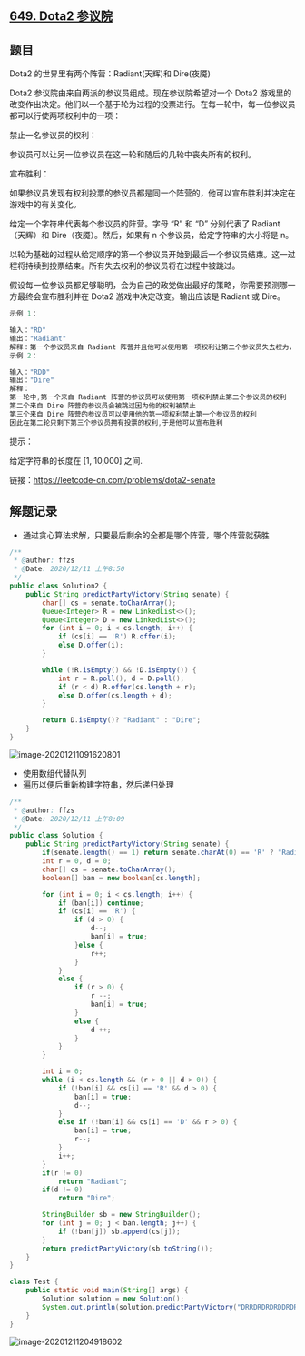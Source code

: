 ## [649. Dota2 参议院](https://leetcode-cn.com/problems/dota2-senate/)

## 题目

Dota2 的世界里有两个阵营：Radiant(天辉)和 Dire(夜魇)

Dota2 参议院由来自两派的参议员组成。现在参议院希望对一个 Dota2 游戏里的改变作出决定。他们以一个基于轮为过程的投票进行。在每一轮中，每一位参议员都可以行使两项权利中的一项：

禁止一名参议员的权利：

参议员可以让另一位参议员在这一轮和随后的几轮中丧失所有的权利。

宣布胜利：

  如果参议员发现有权利投票的参议员都是同一个阵营的，他可以宣布胜利并决定在游戏中的有关变化。

 


给定一个字符串代表每个参议员的阵营。字母 “R” 和 “D” 分别代表了 Radiant（天辉）和 Dire（夜魇）。然后，如果有 n 个参议员，给定字符串的大小将是 n。

以轮为基础的过程从给定顺序的第一个参议员开始到最后一个参议员结束。这一过程将持续到投票结束。所有失去权利的参议员将在过程中被跳过。

假设每一位参议员都足够聪明，会为自己的政党做出最好的策略，你需要预测哪一方最终会宣布胜利并在 Dota2 游戏中决定改变。输出应该是 Radiant 或 Dire。

 

```java
示例 1：

输入："RD"
输出："Radiant"
解释：第一个参议员来自 Radiant 阵营并且他可以使用第一项权利让第二个参议员失去权力，因此第二个参议员将被跳过因为他没有任何权利。然后在第二轮的时候，第一个参议员可以宣布胜利，因为他是唯一一个有投票权的人
示例 2：

输入："RDD"
输出："Dire"
解释：
第一轮中,第一个来自 Radiant 阵营的参议员可以使用第一项权利禁止第二个参议员的权利
第二个来自 Dire 阵营的参议员会被跳过因为他的权利被禁止
第三个来自 Dire 阵营的参议员可以使用他的第一项权利禁止第一个参议员的权利
因此在第二轮只剩下第三个参议员拥有投票的权利,于是他可以宣布胜利
```


提示：

给定字符串的长度在 [1, 10,000] 之间.


链接：https://leetcode-cn.com/problems/dota2-senate

## 解题记录

+ 通过贪心算法求解，只要最后剩余的全都是哪个阵营，哪个阵营就获胜

```java
/**
 * @author: ffzs
 * @Date: 2020/12/11 上午8:50
 */
public class Solution2 {
    public String predictPartyVictory(String senate) {
        char[] cs = senate.toCharArray();
        Queue<Integer> R = new LinkedList<>();
        Queue<Integer> D = new LinkedList<>();
        for (int i = 0; i < cs.length; i++) {
            if (cs[i] == 'R') R.offer(i);
            else D.offer(i);
        }

        while (!R.isEmpty() && !D.isEmpty()) {
            int r = R.poll(), d = D.poll();
            if (r < d) R.offer(cs.length + r);
            else D.offer(cs.length + d);
        }

        return D.isEmpty()? "Radiant" : "Dire";
    }
}
```

![image-20201211091620801](https://gitee.com/ffzs/picture_go/raw/master/img/image-20201211091620801.png)

+ 使用数组代替队列
+ 遍历以便后重新构建字符串，然后递归处理

```java
/**
 * @author: ffzs
 * @Date: 2020/12/11 上午8:09
 */
public class Solution {
    public String predictPartyVictory(String senate) {
        if(senate.length() == 1) return senate.charAt(0) == 'R' ? "Radiant" : "Dire";
        int r = 0, d = 0;
        char[] cs = senate.toCharArray();
        boolean[] ban = new boolean[cs.length];

        for (int i = 0; i < cs.length; i++) {
            if (ban[i]) continue;
            if (cs[i] == 'R') {
                if (d > 0) {
                    d--;
                    ban[i] = true;
                }else {
                    r++;
                }
            }
            else {
                if (r > 0) {
                    r --;
                    ban[i] = true;
                }
                else {
                    d ++;
                }
            }
        }

        int i = 0;
        while (i < cs.length && (r > 0 || d > 0)) {
            if (!ban[i] && cs[i] == 'R' && d > 0) {
                ban[i] = true;
                d--;
            }
            else if (!ban[i] && cs[i] == 'D' && r > 0) {
                ban[i] = true;
                r--;
            }
            i++;
        }
        if(r != 0)
            return "Radiant";
        if(d != 0)
            return "Dire";

        StringBuilder sb = new StringBuilder();
        for (int j = 0; j < ban.length; j++) {
            if (!ban[j]) sb.append(cs[j]);
        }
        return predictPartyVictory(sb.toString());
    }
}

class Test {
    public static void main(String[] args) {
        Solution solution = new Solution();
        System.out.println(solution.predictPartyVictory("DRRDRDRDRDDRDRDRD"));
    }
}
```

![image-20201211204918602](https://gitee.com/ffzs/picture_go/raw/master/img/image-20201211204918602.png)